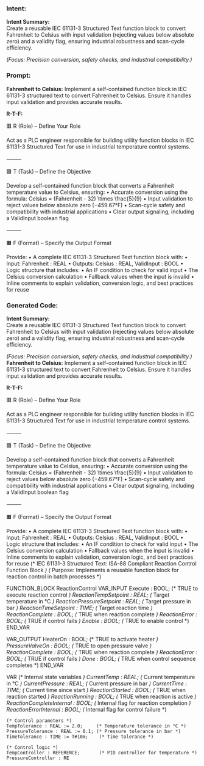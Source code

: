 ### Intent:
**Intent Summary:**  
Create a reusable IEC 61131-3 Structured Text function block to convert Fahrenheit to Celsius with input validation (rejecting values below absolute zero) and a validity flag, ensuring industrial robustness and scan-cycle efficiency.  

*(Focus: Precision conversion, safety checks, and industrial compatibility.)*

### Prompt:
**Fahrenheit to Celsius:**
Implement a self-contained function block in IEC 61131-3 structured text to convert Fahrenheit to Celsius. Ensure it handles input validation and provides accurate results.

**R-T-F:**

🟥 R (Role) – Define Your Role

Act as a PLC engineer responsible for building utility function blocks in IEC 61131-3 Structured Text for use in industrial temperature control systems.

⸻

🟩 T (Task) – Define the Objective

Develop a self-contained function block that converts a Fahrenheit temperature value to Celsius, ensuring:
	•	Accurate conversion using the formula:
Celsius = (Fahrenheit - 32) \times \frac{5}{9}
	•	Input validation to reject values below absolute zero (−459.67°F)
	•	Scan-cycle safety and compatibility with industrial applications
	•	Clear output signaling, including a ValidInput boolean flag

⸻

🟧 F (Format) – Specify the Output Format

Provide:
	•	A complete IEC 61131-3 Structured Text function block with:
	•	Input: Fahrenheit : REAL
	•	Outputs: Celsius : REAL, ValidInput : BOOL
	•	Logic structure that includes:
	•	An IF condition to check for valid input
	•	The Celsius conversion calculation
	•	Fallback values when the input is invalid
	•	Inline comments to explain validation, conversion logic, and best practices for reuse

### Generated Code:
**Intent Summary:**  
Create a reusable IEC 61131-3 Structured Text function block to convert Fahrenheit to Celsius with input validation (rejecting values below absolute zero) and a validity flag, ensuring industrial robustness and scan-cycle efficiency.  

*(Focus: Precision conversion, safety checks, and industrial compatibility.)*
**Fahrenheit to Celsius:**
Implement a self-contained function block in IEC 61131-3 structured text to convert Fahrenheit to Celsius. Ensure it handles input validation and provides accurate results.

**R-T-F:**

🟥 R (Role) – Define Your Role

Act as a PLC engineer responsible for building utility function blocks in IEC 61131-3 Structured Text for use in industrial temperature control systems.

⸻

🟩 T (Task) – Define the Objective

Develop a self-contained function block that converts a Fahrenheit temperature value to Celsius, ensuring:
	•	Accurate conversion using the formula:
Celsius = (Fahrenheit - 32) \times \frac{5}{9}
	•	Input validation to reject values below absolute zero (−459.67°F)
	•	Scan-cycle safety and compatibility with industrial applications
	•	Clear output signaling, including a ValidInput boolean flag

⸻

🟧 F (Format) – Specify the Output Format

Provide:
	•	A complete IEC 61131-3 Structured Text function block with:
	•	Input: Fahrenheit : REAL
	•	Outputs: Celsius : REAL, ValidInput : BOOL
	•	Logic structure that includes:
	•	An IF condition to check for valid input
	•	The Celsius conversion calculation
	•	Fallback values when the input is invalid
	•	Inline comments to explain validation, conversion logic, and best practices for reuse
(* IEC 61131-3 Structured Text: ISA-88 Compliant Reaction Control Function Block *)
(* Purpose: Implements a reusable function block for reaction control in batch processes *)

FUNCTION_BLOCK ReactionControl
VAR_INPUT
    Execute : BOOL;                  (* TRUE to execute reaction control *)
    ReactionTempSetpoint : REAL;     (* Target temperature in °C *)
    ReactionPressureSetpoint : REAL; (* Target pressure in bar *)
    ReactionTimeSetpoint : TIME;     (* Target reaction time *)
    ReactionComplete : BOOL;         (* TRUE when reaction complete *)
    ReactionError : BOOL;            (* TRUE if control fails *)
    Enable : BOOL;                   (* TRUE to enable control *)
END_VAR

VAR_OUTPUT
    HeaterOn : BOOL;                 (* TRUE to activate heater *)
    PressureValveOn : BOOL;          (* TRUE to open pressure valve *)
    ReactionComplete : BOOL;         (* TRUE when reaction complete *)
    ReactionError : BOOL;            (* TRUE if control fails *)
    Done : BOOL;                     (* TRUE when control sequence completes *)
END_VAR

VAR
    (* Internal state variables *)
    CurrentTemp : REAL;              (* Current temperature in °C *)
    CurrentPressure : REAL;          (* Current pressure in bar *)
    CurrentTime : TIME;              (* Current time since start *)
    ReactionStarted : BOOL;          (* TRUE when reaction started *)
    ReactionRunning : BOOL;          (* TRUE when reaction is active *)
    ReactionCompleteInternal : BOOL; (* Internal flag for reaction completion *)
    ReactionErrorInternal : BOOL;    (* Internal flag for control failure *)
    
    (* Control parameters *)
    TempTolerance : REAL := 2.0;     (* Temperature tolerance in °C *)
    PressureTolerance : REAL := 0.1; (* Pressure tolerance in bar *)
    TimeTolerance : TIME := T#10m;    (* Time tolerance *)
    
    (* Control logic *)
    TempController : REFERENCE;       (* PID controller for temperature *)
    PressureController : RE
